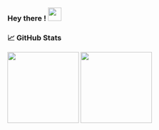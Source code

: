 ### Hey there ! <img src="https://raw.githubusercontent.com/MartinHeinz/MartinHeinz/master/wave.gif" width="30px">
### &#x1f4c8; GitHub Stats
<img height="160" src="http://github-readme-stats-lyart-theta.vercel.app/api?username=theMarinac&show_icons=true&count_private=true"> <img height="160" src="http://github-readme-stats-lyart-theta.vercel.app/api/top-langs/?username=theMarinac&langs_count=5&layout=compact">
